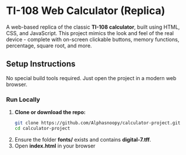 # TI-108 Web Calculator (Replica)

A web-based replica of the classic **TI-108 calculator**, built using HTML, CSS, and JavaScript. This project mimics the look and feel of the real device - complete with on-screen clickable buttons, memory functions, percentage, square root, and more.

## Setup Instructions
No special build tools required. Just open the project in a modern web browser.

### Run Locally
1. **Clone or download the repo:**
   ```bash
   git clone https://github.com/Alphasnoopy/calculator-project.git
   cd calculator-project
2. Ensure the folder **fonts/** exists and contains **digital-7.tff**.
3. Open **index.html** in your browser
